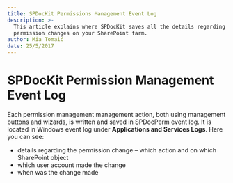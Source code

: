 ```yaml
---
title: SPDocKit Permissions Management Event Log
description: >-
  This article explains where SPDocKit saves all the details regarding performed
  permission changes on your SharePoint farm.
author: Mia Tomaić
date: 25/5/2017
---
```


# SPDocKit Permission Management Event Log

Each permission management management action, both using management buttons and wizards, is written and saved in SPDocPerm event log. It is located in Windows event log under **Applications and Services Logs**. Here you can see:

* details regarding the permission change – which action and on which SharePoint object
* which user account made the change
* when was the change made

